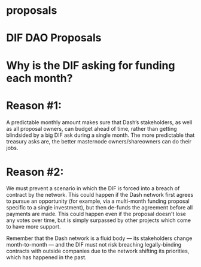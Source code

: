 # proposals
# DIF DAO Proposals

# Why is the DIF asking for funding each month?


# Reason #1:


A predictable monthly amount makes sure that Dash’s stakeholders, as well as all proposal owners, can budget ahead of time, rather than getting blindsided by a big DIF ask during a single month. The more predictable that treasury asks are, the better masternode owners/shareowners can do their jobs.


# Reason #2:


We must prevent a scenario in which the DIF is forced into a breach of contract by the network. This could happen if the Dash network first agrees to pursue an opportunity (for example, via a multi-month funding proposal specific to a single investment), but then de-funds the agreement before all payments are made. This could happen even if the proposal doesn't lose any votes over time, but is simply surpassed by other projects which come to have more support.


Remember that the Dash network is a fluid body — its stakeholders change month-to-month — and the DIF must not risk breaching legally-binding contracts with outside companies due to the network shifting its priorities, which has happened in the past.
